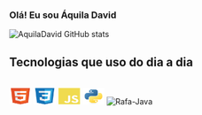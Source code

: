 ### Olá! Eu sou Áquila David


![AquilaDavid GitHub stats](https://github-readme-stats.vercel.app/api?username=AquilaDavid&show_icons=true&theme=transparent) 

## Tecnologias que uso do dia a dia 

<div style="display: inline_block"><br>

  <img aline="center" alt="Rafa-HTML" height="30" width="40" src="https://raw.githubusercontent.com/devicons/devicon/master/icons/html5/html5-original.svg">
  <img aline="center" alt="Rafa-CSS" height="30" 
  width="40" src="https://raw.githubusercontent.com/devicons/devicon/master/icons/css3/css3-original.svg">
  <img aline="center" alt="Rafa-Js" height="30" width="40" src="https://raw.githubusercontent.com/devicons/devicon/master/icons/javascript/javascript-plain.svg">
  <img aline="center" alt="Rafa-Python" height="30" width="40" src="https://raw.githubusercontent.com/devicons/devicon/master/icons/python/python-original.svg">

  <img aline="center" alt="Rafa-Java" height="30" width="40" src="https://cdn.jsdelivr.net/gh/devicons/devicon@latest/icons/java/java-original.svg" />
</div> 
